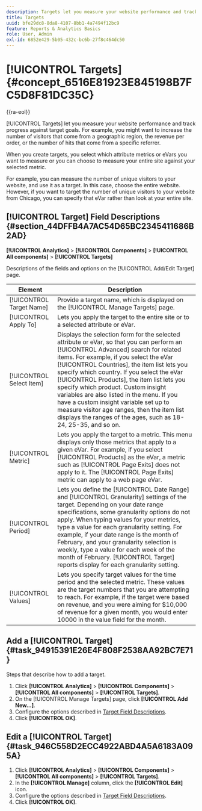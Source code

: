 ```yaml
---
description: Targets let you measure your website performance and track progress against target goals. For example, you might want to increase the number of visitors that come from a geographic region, the revenue per order, or the number of hits that come from a specific referrer.
title: Targets
uuid: bfe29dc8-8da8-4107-8bb1-4a7494f12bc9
feature: Reports & Analytics Basics
role: User, Admin
exl-id: 6852e429-5b05-432c-bc6b-27f8c464dc50
---
```

# [!UICONTROL Targets] {#concept_6516E81923E845198B7FC5D8F81DC35C}

{{ra-eol}}

[!UICONTROL Targets] let you measure your website performance and track progress against target goals. For example, you might want to increase the number of visitors that come from a geographic region, the revenue per order, or the number of hits that come from a specific referrer.

When you create targets, you select which attribute metrics or eVars you want to measure or you can choose to measure your entire site against your selected metric.

For example, you can measure the number of unique visitors to your website, and use it as a target. In this case, choose the entire website. However, if you want to target the number of unique visitors to your website from Chicago, you can specify that eVar rather than look at your entire site.

## [!UICONTROL Target] Field Descriptions {#section_44DFFB4A7AC54D65BC2345411686B2AD}

**[!UICONTROL Analytics]** > **[!UICONTROL Components]** > **[!UICONTROL All components]** > **[!UICONTROL Targets]**

Descriptions of the fields and options on the [!UICONTROL Add/Edit Target] page.

| Element | Description |
| --- | --- |
| [!UICONTROL Target Name] | Provide a target name, which is displayed on the [!UICONTROL Manage Targets] page. |
| [!UICONTROL Apply To] | Lets you apply the target to the entire site or to a selected attribute or eVar. |
| [!UICONTROL Select Item] | Displays the selection form for the selected attribute or eVar, so that you can perform an [!UICONTROL Advanced] search for related items. For example, if you select the eVar [!UICONTROL Countries], the item list lets you specify which country. If you select the eVar [!UICONTROL Products], the item list lets you specify which product. Custom insight variables are also listed in the menu. If you have a custom insight variable set up to measure visitor age ranges, then the item list displays the ranges of the ages, such as 18-24, 25-35, and so on. |
| [!UICONTROL Metric] | Lets you apply the target to a metric. This menu displays only those metrics that apply to a given eVar. For example, if you select [!UICONTROL Products] as the eVar, a metric such as [!UICONTROL Page Exits] does not apply to it. The [!UICONTROL Page Exits] metric can apply to a web page eVar. |
| [!UICONTROL Period] | Lets you define the [!UICONTROL Date Range] and [!UICONTROL Granularity] settings of the target. Depending on your date range specifications, some granularity options do not apply. When typing values for your metrics, type a value for each granularity setting. For example, if your date range is the month of February, and your granularity selection is weekly, type a value for each week of the month of February. [!UICONTROL Target] reports display for each granularity setting. |
| [!UICONTROL Values] | Lets you specify target values for the time period and the selected metric. These values are the target numbers that you are attempting to reach. For example, if the target were based on revenue, and you were aiming for $10,000 of revenue for a given month, you would enter 10000 in the value field for the month. |

## Add a [!UICONTROL Target] {#task_94915391E26E4F808F2538AA92BC7E71}

Steps that describe how to add a target.

1. Click **[!UICONTROL Analytics]** > **[!UICONTROL Components]** > **[!UICONTROL All components]** > **[!UICONTROL Targets]**.
1. On the [!UICONTROL Manage Targets] page, click **[!UICONTROL Add New...]**.
1. Configure the options described in [Target Field Descriptions](/help/analyze/reports-analytics/targets.md#section_44DFFB4A7AC54D65BC2345411686B2AD).
1. Click **[!UICONTROL OK]**.

## Edit a [!UICONTROL Target] {#task_946C558D2ECC4922ABD4A5A6183A095A}

1. Click **[!UICONTROL Analytics]** > **[!UICONTROL Components]** > **[!UICONTROL All components]** > **[!UICONTROL Targets]**.
1. In the **[!UICONTROL Manage]** column, click the **[!UICONTROL Edit]** icon.
1. Configure the options described in [Target Field Descriptions](/help/analyze/reports-analytics/targets.md#section_44DFFB4A7AC54D65BC2345411686B2AD).
1. Click **[!UICONTROL OK]**.
